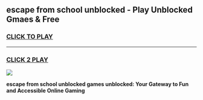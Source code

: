 
## escape from school unblocked - Play Unblocked Gmaes & Free
<h3>
<a href="https://news.freeplayer.one?title=escape_from_school_unblocked&ref=23F">CLICK TO PLAY</a></h3>
<hr>

<h3>
<a href="https://news.freeplayer.one?title=escape_from_school_unblocked&ref=23F">CLICK 2 PLAY</a>
  
</h3>

<a href="https://news.freeplayer.one?title=escape_from_school_unblocked&ref=23F/"><img src="https://clearcache.store/games.png"></a>


**escape from school unblocked games unblocked: Your Gateway to Fun and Accessible Online Gaming**
